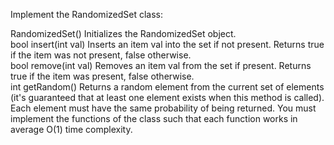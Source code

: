 Implement the RandomizedSet class:

RandomizedSet() Initializes the RandomizedSet object.  
bool insert(int val) Inserts an item val into the set if not present.   Returns true if the item was not present, false otherwise.  
bool remove(int val) Removes an item val from the set if present. Returns true if the item was present, false otherwise.  
int getRandom() Returns a random element from the current set of elements (it's guaranteed that at least one element exists when this method is called). Each element must have the same probability of being returned.
You must implement the functions of the class such that each function works in average O(1) time complexity.